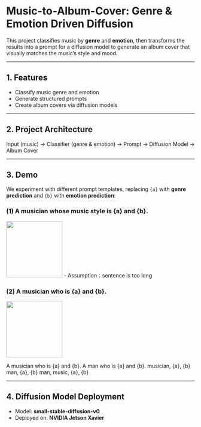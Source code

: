 # Music-to-Album-Cover: Genre & Emotion Driven Diffusion

This project classifies music by **genre** and **emotion**, then transforms the results into a prompt for a diffusion model to generate an album cover that visually matches the music’s style and mood.  

---

## 1. Features
- Classify music genre and emotion  
- Generate structured prompts  
- Create album covers via diffusion models  

---

## 2. Project Architecture

Input (music) → Classifier (genre & emotion) → Prompt → Diffusion Model → Album Cover

---

## 3. Demo

We experiment with different prompt templates, replacing `{a}` with **genre prediction** and `{b}` with **emotion prediction**:

### (1) A musician whose music style is {a} and {b}.
<img src="https://drive.google.com/uc?export=view&id=1d4E4_otNC7CNWVTJdfxTrlZOYOskKc9I" height="150"/>
- Assumption：sentence is too long
  
### (2) A musician who is {a} and {b}.
<img src="https://drive.google.com/uc?export=view&id=1z9rLeG9BV4cBPzaFbSYLSQqYdr6aPUmC" height="150"/>

A musician who is {a} and {b}.
A man who is {a} and {b}.
musician, {a}, {b}
man, {a}, {b}
man, music, {a}, {b}

---

## 4. Diffusion Model Deployment
- Model: **small-stable-diffusion-v0**  
- Deployed on: **NVIDIA Jetson Xavier**
